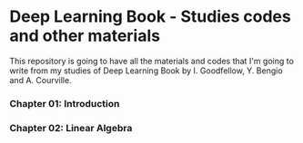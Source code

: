 # Deep Learning Book - Studies codes and other materials

This repository is going to have all the materials and codes that I'm going to write from my studies of Deep Learning Book by I. Goodfellow, Y. Bengio and A. Courville.

### Chapter 01: Introduction

### Chapter 02: Linear Algebra
